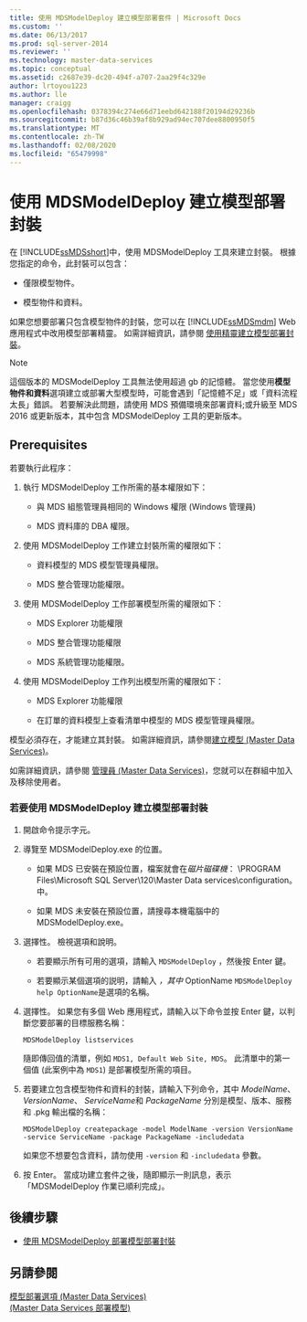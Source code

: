 ```yaml
---
title: 使用 MDSModelDeploy 建立模型部署套件 | Microsoft Docs
ms.custom: ''
ms.date: 06/13/2017
ms.prod: sql-server-2014
ms.reviewer: ''
ms.technology: master-data-services
ms.topic: conceptual
ms.assetid: c2687e39-dc20-494f-a707-2aa29f4c329e
author: lrtoyou1223
ms.author: lle
manager: craigg
ms.openlocfilehash: 0378394c274e66d71eebd642188f20194d29236b
ms.sourcegitcommit: b87d36c46b39af8b929ad94ec707dee8800950f5
ms.translationtype: MT
ms.contentlocale: zh-TW
ms.lasthandoff: 02/08/2020
ms.locfileid: "65479998"
---
```

# <a name="create-a-model-deployment-package-by-using-mdsmodeldeploy"></a>使用 MDSModelDeploy 建立模型部署封裝
  在 [!INCLUDE[ssMDSshort](../includes/ssmdsshort-md.md)]中，使用 MDSModelDeploy 工具來建立封裝。 根據您指定的命令，此封裝可以包含：  
  
-   僅限模型物件。  
  
-   模型物件和資料。  
  
 如果您想要部署只包含模型物件的封裝，您可以在 [!INCLUDE[ssMDSmdm](../includes/ssmdsmdm-md.md)] Web 應用程式中改用模型部署精靈。 如需詳細資訊，請參閱 [使用精靈建立模型部署封裝](../../2014/master-data-services/create-a-model-deployment-package-by-using-the-wizard.md)。  
> [!NOTE]  
> 這個版本的 MDSModelDeploy 工具無法使用超過 gb 的記憶體。 當您使用**模型物件和資料**選項建立或部署大型模型時，可能會遇到「記憶體不足」或「資料流程太長」錯誤。 若要解決此問題，請使用 MDS 預備環境來部署資料;或升級至 MDS 2016 或更新版本，其中包含 MDSModelDeploy 工具的更新版本。
## <a name="prerequisites"></a>Prerequisites  
 若要執行此程序：  
  
1.  執行 MDSModelDeploy 工作所需的基本權限如下：  
  
    -   與 MDS 組態管理員相同的 Windows 權限 (Windows 管理員)  
  
    -   MDS 資料庫的 DBA 權限。  
  
2.  使用 MDSModelDeploy 工作建立封裝所需的權限如下：  
  
    -   資料模型的 MDS 模型管理員權限。  
  
    -   MDS 整合管理功能權限。  
  
3.  使用 MDSModelDeploy 工作部署模型所需的權限如下：  
  
    -   MDS Explorer 功能權限  
  
    -   MDS 整合管理功能權限  
  
    -   MDS 系統管理功能權限。  
  
4.  使用 MDSModelDeploy 工作列出模型所需的權限如下：  
  
    -   MDS Explorer 功能權限  
  
    -   在訂單的資料模型上查看清單中模型的 MDS 模型管理員權限。  
  
 模型必須存在，才能建立其封裝。 如需詳細資訊，請參閱[建立模型 &#40;Master Data Services&#41;](create-a-model-master-data-services.md)。  
  
 如需詳細資訊，請參閱 [管理員 &#40;Master Data Services&#41;](../../2014/master-data-services/administrators-master-data-services.md)，您就可以在群組中加入及移除使用者。  
  
### <a name="to-create-a-model-deployment-package-by-using-mdsmodeldeploy"></a>若要使用 MDSModelDeploy 建立模型部署封裝  
  
1.  開啟命令提示字元。  
  
2.  導覽至 MDSModelDeploy.exe 的位置。  
  
    -   如果 MDS 已安裝在預設位置，檔案就會在*磁片磁碟機*： \PROGRAM Files\Microsoft SQL Server\120\Master Data services\configuration。中。  
  
    -   如果 MDS 未安裝在預設位置，請搜尋本機電腦中的 MDSModelDeploy.exe。  
  
3.  選擇性。 檢視選項和說明。  
  
    -   若要顯示所有可用的選項，請輸入 `MDSModelDeploy` ，然後按 Enter 鍵。  
  
    -   若要顯示某個選項的説明，請輸入 *，其中* OptionName `MDSModelDeploy help OptionName`是選項的名稱。  
  
4.  選擇性。 如果您有多個 Web 應用程式，請輸入以下命令並按 Enter 鍵，以判斷您要部署的目標服務名稱：  
  
    ```  
    MDSModelDeploy listservices  
    ```  
  
     隨即傳回值的清單，例如 `MDS1, Default Web Site, MDS`。 此清單中的第一個值 (此案例中為 `MDS1`) 是部署模型所需的項目。  
  
5.  若要建立包含模型物件和資料的封裝，請輸入下列命令，其中 *ModelName*、 *VersionName*、 *ServiceName*和 *PackageName* 分別是模型、版本、服務和 .pkg 輸出檔的名稱：  
  
    ```  
    MDSModelDeploy createpackage -model ModelName -version VersionName -service ServiceName -package PackageName -includedata  
    ```  
  
     如果您不想要包含資料，請勿使用 `-version` 和 `-includedata` 參數。  
  
6.  按 Enter。 當成功建立套件之後，隨即顯示一則訊息，表示「MDSModelDeploy 作業已順利完成」。  
  
## <a name="next-steps"></a>後續步驟  
  
-   [使用 MDSModelDeploy 部署模型部署封裝](../../2014/master-data-services/deploy-a-model-deployment-package-by-using-mdsmodeldeploy.md)  
  
## <a name="see-also"></a>另請參閱  
 [模型部署選項 &#40;Master Data Services&#41;](../../2014/master-data-services/model-deployment-options-master-data-services.md)   
 [&#40;Master Data Services 部署模型&#41;](../../2014/master-data-services/deploying-models-master-data-services.md)  
  
  
